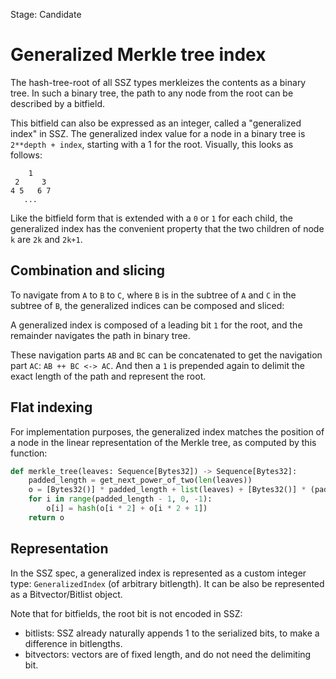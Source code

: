 Stage: Candidate


# Generalized Merkle tree index

The hash-tree-root of all SSZ types merkleizes the contents as a binary tree.
In such a binary tree, the path to any node from the root can be described by a bitfield.

This bitfield can also be expressed as an integer, called a "generalized index" in SSZ.
The generalized index value for a node in a binary tree is `2**depth + index`, starting with a 1 for the root.
Visually, this looks as follows:

```
    1
 2     3
4 5   6 7
   ...
```

Like the bitfield form that is extended with a `0` or `1` for each child,
 the generalized index has the convenient property that the two children of node `k` are `2k` and `2k+1`.

## Combination and slicing

To navigate from `A` to `B` to `C`, where `B` is in the subtree of `A` and `C` in the subtree of `B`, the generalized indices can be composed and sliced:

A generalized index is composed of a leading bit `1` for the root, and the remainder navigates the path in binary tree.

These navigation parts `AB` and `BC` can be concatenated to get the navigation part `AC`: `AB ++ BC <-> AC`.
And then a `1` is prepended again to delimit the exact length of the path and represent the root.  


## Flat indexing
 
For implementation purposes, the generalized index matches the position of a node in the linear representation of the Merkle tree, as computed by this function:

```python
def merkle_tree(leaves: Sequence[Bytes32]) -> Sequence[Bytes32]:
    padded_length = get_next_power_of_two(len(leaves))
    o = [Bytes32()] * padded_length + list(leaves) + [Bytes32()] * (padded_length - len(leaves))
    for i in range(padded_length - 1, 0, -1):
        o[i] = hash(o[i * 2] + o[i * 2 + 1])
    return o
```

## Representation

In the SSZ spec, a generalized index is represented as a custom integer type: `GeneralizedIndex` (of arbitrary bitlength).
It can be also be represented as a Bitvector/Bitlist object.

Note that for bitfields, the root bit is not encoded in SSZ:
- bitlists: SSZ already naturally appends 1 to the serialized bits, to make a difference in bitlengths.
- bitvectors: vectors are of fixed length, and do not need the delimiting bit.
